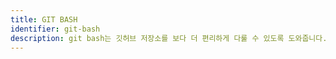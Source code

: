 ```yaml
---
title: GIT BASH
identifier: git-bash
description: git bash는 깃허브 저장소를 보다 더 편리하게 다룰 수 있도록 도와줍니다. git bash 없이 깃허브를 다룬다면, 언젠가, 수작업의 경지에 오를 것입니다!
---
```

